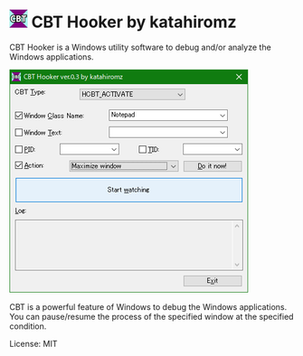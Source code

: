 # ![mainicon](img/mainicon-32x32.png) CBT Hooker by katahiromz

CBT Hooker is a Windows utility software to debug and/or analyze the Windows applications.

![screenshot](img/screenshot.png)

CBT is a powerful feature of Windows to debug the Windows applications.
You can pause/resume the process of the specified window at the specified condition.

License: MIT
